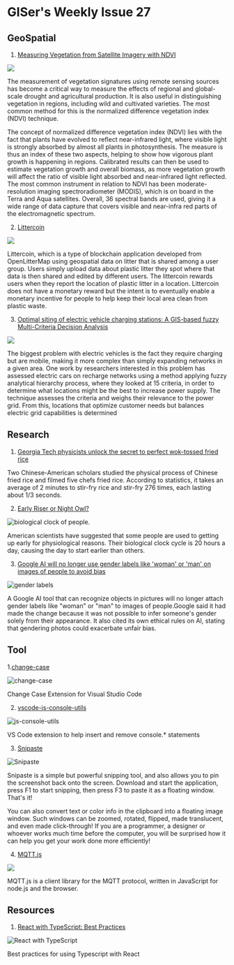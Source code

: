 # GISer's Weekly Issue 27

## GeoSpatial

1. [Measuring Vegetation from Satellite Imagery with NDVI](https://www.gislounge.com/measuring-vegetation-satellite-imagery-ndvi/)

![](https://i2.wp.com/www.gislounge.com/wp-content/uploads/2017/07/ndvi-map-farmland.png?w=698&ssl=1)

The measurement of vegetation signatures using remote sensing sources has become a critical way to measure the effects of regional and global-scale drought and agricultural production. It is also useful in distinguishing vegetation in regions, including wild and cultivated varieties. The most common method for this is the normalized difference vegetation index (NDVI) technique.

The concept of normalized difference vegetation index (NDVI) lies with the fact that plants have evolved to reflect near-infrared light, where visible light is strongly absorbed by almost all plants in photosynthesis. The measure is thus an index of these two aspects, helping to show how vigorous plant growth is happening in regions. Calibrated results can then be used to estimate vegetation growth and overall biomass, as more vegetation growth will affect the ratio of visible light absorbed and near-infrared light reflected. The most common instrument in relation to NDVI has been moderate-resolution imaging spectroradiometer (MODIS), which is on board in the Terra and Aqua satellites. Overall, 36 spectral bands are used, giving it a wide range of data capture that covers visible and near-infra red parts of the electromagnetic spectrum.

2. [Littercoin](https://openlittermap.com/en/maps/The%20Netherlands/Zuid-Holland/Wassenaar/map)

![](https://i0.wp.com/www.gislounge.com/wp-content/uploads/2019/04/open-litter-map.png?w=1000&ssl=1)

Littercoin, which is a type of blockchain application developed from OpenLitterMap using geospatial data on litter that is shared among a user group. Users simply upload data about plastic litter they spot where that data is then shared and edited by different users. The littercoin rewards users when they report the location of plastic litter in a location. Littercoin does not have a monetary reward but the intent is to eventually enable a monetary incentive for people to help keep their local area clean from plastic waste.

3. [Optimal siting of electric vehicle charging stations: A GIS-based fuzzy Multi-Criteria Decision Analysis](https://www.gislounge.com/using-gis-to-assess-the-impact-of-electric-cars/)

![](https://i0.wp.com/www.gislounge.com/wp-content/uploads/2020/02/fuzzy-GIS-site-selection-electric-cars.jpg?w=533&ssl=1)

The biggest problem with electric vehicles is the fact they require charging but are mobile, making it more complex than simply expanding networks in a given area. One work by researchers interested in this problem has assessed electric cars on recharge networks using a method applying fuzzy analytical hierarchy process, where they looked at 15 criteria, in order to determine what locations might be the best to increase power supply. The technique assesses the criteria and weighs their relevance to the power grid. From this, locations that optimize customer needs but balances electric grid capabilities is determined

## Research

1. [Georgia Tech physicists unlock the secret to perfect wok-tossed fried rice](https://arstechnica.com/science/2020/02/georgia-tech-physicists-unlock-the-secret-to-perfect-wok-tossed-fried-rice/)

Two Chinese-American scholars studied the physical process of Chinese fried rice and filmed five chefs fried rice. According to statistics, it takes an average of 2 minutes to stir-fry rice and stir-fry 276 times, each lasting about 1/3 seconds.

2. [Early Riser or Night Owl?](https://directorsblog.nih.gov/2020/02/25/early-riser-or-night-owl-new-study-may-help-to-explain-the-difference/)

![biological clock of people.](https://directorsblog.nih.gov/wp-content/uploads/2020/02/clock_card-image.jpg)

American scientists have suggested that some people are used to getting up early for physiological reasons. Their biological clock cycle is 20 hours a day, causing the day to start earlier than others.

3. [Google AI will no longer use gender labels like 'woman' or 'man' on images of people to avoid bias](https://www.businessinsider.com/google-cloud-vision-api-wont-tag-images-by-gender-2020-2)

![gender labels](https://i.insider.com/5e4e72612c24b63a1976bc52?width=700&format=jpeg&auto=webp)

A Google AI tool that can recognize objects in pictures will no longer attach gender labels like "woman" or "man" to images of people.Google said it had made the change because it was not possible to infer someone's gender solely from their appearance. It also cited its own ethical rules on AI, stating that gendering photos could exacerbate unfair bias.

## Tool

1.[change-case](https://marketplace.visualstudio.com/items?itemName=wmaurer.change-case)

![change-case](https://user-gold-cdn.xitu.io/2020/4/4/17145c656a57b768?imageView2/0/w/1280/h/960/format/webp/ignore-error/1)

Change Case Extension for Visual Studio Code

2. [vscode-js-console-utils](https://github.com/whtouche/vscode-js-console-utils)

![js-console-utils](https://camo.githubusercontent.com/c46cb4f3b9e9beeccaca46067bccda0456dae70b/68747470733a2f2f692e696d6775722e636f6d2f307469657364322e676966)

VS Code extension to help insert and remove console.\* statements

3. [Snipaste](https://www.snipaste.com/)

![Snipaste](https://i.v2ex.co/71Ftp04b.png)

Snipaste is a simple but powerful snipping tool, and also allows you to pin the screenshot back onto the screen. Download and start the application, press F1 to start snipping, then press F3 to paste it as a floating window. That's it!

You can also convert text or color info in the clipboard into a floating image window. Such windows can be zoomed, rotated, flipped, made translucent, and even made click-through! If you are a programmer, a designer or whoever works much time before the computer, you will be surprised how it can help you get your work done more efficiently!

4. [MQTT.js](https://github.com/mqttjs/MQTT.js)

![](https://raw.githubusercontent.com/mqttjs/MQTT.js/137ee0e3940c1f01049a30248c70f24dc6e6f829/MQTT.js.png)

MQTT.js is a client library for the MQTT protocol, written in JavaScript for node.js and the browser.

## Resources

1. [React with TypeScript: Best Practices](https://www.sitepoint.com/react-with-typescript-best-practices/)

![React with TypeScript](https://external-content.duckduckgo.com/iu/?u=https%3A%2F%2Fi.imgur.com%2FoeaMGnj.jpg&f=1&nofb=1)

Best practices for using Typescript with React
